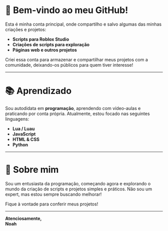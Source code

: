 # 🚀 Bem-vindo ao meu GitHub!

Esta é minha conta principal, onde compartilho e salvo algumas das minhas criações e projetos:

- **Scripts para Roblox Studio**
- **Criações de scripts para exploração**
- **Páginas web e outros projetos**

Criei essa conta para armazenar e compartilhar meus projetos com a comunidade, deixando-os públicos para quem tiver interesse!

---

# 📚 Aprendizado

Sou autodidata em **programação**, aprendendo com vídeo-aulas e praticando por conta própria. Atualmente, estou focado nas seguintes linguagens:

- **Lua / Luau**
- **JavaScript**
- **HTML & CSS**
- **Python**

---

# 🎯 Sobre mim

Sou um entusiasta da programação, começando agora e explorando o mundo da criação de scripts e projetos simples e práticos. Não sou um expert, mas estou sempre buscando melhorar!

Fique à vontade para conferir meus projetos!

---

**Atenciosamente,  
Noah**
